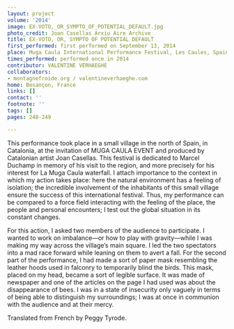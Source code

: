 ```yaml
---
layout: project
volume: '2014'
image: EX-VOTO,_OR_SYMPTO_OF_POTENTIAL_DEFAULT.jpg
photo_credit: Joan Casellas Arxiu Aire Archive
title: EX-VOTO, OR, SYMPTO OF POTENTIAL DEFAULT
first_performed: first performed on September 13, 2014
place: Muga Caula International Performance Festival, Les Caules, Spain
times_performed: performed once in 2014
contributor: VALENTINE VERHAEGHE
collaborators:
- montagnefroide.org / valentineverhaeghe.com
home: Besançon, France
links: []
contact: ''
footnote: ''
tags: []
pages: 248-249

---
```


This performance took place in a small village in the north of Spain, in Catalonia, at the invitation of MUGA CAULA EVENT and produced by Catalonian artist Joan Casellas. This festival is dedicated to Marcel Duchamp in memory of his visit to the region, and more precisely for his interest for La Muga Caula waterfall. I attach importance to the context in which my action takes place: here the natural environment has a feeling of isolation; the incredible involvement of the inhabitants of this small village ensure the success of this international festival. Thus, my performance can be compared to a force field interacting with the feeling of the place, the people and personal encounters; I test out the global situation in its constant changes.

For this action, I asked two members of the audience to participate. I wanted to work on imbalance—or how to play with gravity—while I was making my way across the village’s main square. I led the two spectators into a mad race forward while leaning on them to avert a fall. For the second part of the performance, I had made a sort of paper mask resembling the leather hoods used in falconry to temporarily blind the birds. This mask, placed on my head, became a sort of legible surface. It was made of newspaper and one of the articles on the page I had used was about the disappearance of bees. I was in a state of insecurity only vaguely in terms of being able to distinguish my surroundings; I was at once in communion with the audience and at their mercy.

Translated from French by Peggy Tyrode.
